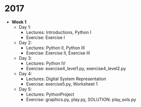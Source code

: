# 2017

- **Week 1**
   - Day 1:
     - Lectures: Introductions, Python I
     - Exercise: Exercise I 
   - Day 2:
     - Lectures: Python II, Python III
     - Exercise: Exercise II, Exercise III 
   - Day 3:
     - Lectures: Python IV
     - Exercise: exercise4_level1.py, exercise4_level2.py
   - Day 4:
     - Lectures: Digital System Representation
     - Exercise: exercise5.py, Worksheet 1
   - Day 5:
     - Lectures: PythonProject
     - Exercise: graphics.py, play.py, SOLUTION: play_sols.py     
